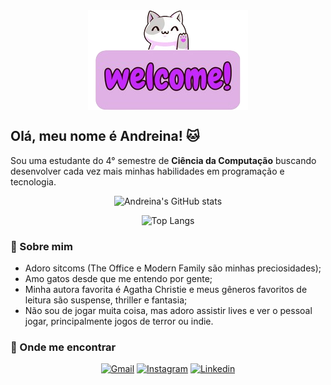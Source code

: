 <div align="center">
  <a href="https://github.com/andromedeh">
    <img align="center" src="welcomeicon.png">
  </a>
</div>

## Olá, meu nome é Andreina! 🐱

Sou uma estudante do 4° semestre de <b>Ciência da Computação</b> buscando desenvolver cada vez mais minhas habilidades em programação e tecnologia. 

<div align="center">

![Andreina's GitHub stats](https://github-readme-stats.vercel.app/api?username=andromedeh&show_icons=true&theme=tokyonight) 

![Top Langs](https://github-readme-stats.vercel.app/api/top-langs/?username=andromedeh&theme=tokyonight&hide_progress=true)

</div>

### 💟 Sobre mim
- Adoro sitcoms (The Office e Modern Family são minhas preciosidades);
- Amo gatos desde que me entendo por gente;
- Minha autora favorita é Agatha Christie e meus gêneros favoritos de leitura
são suspense, thriller e fantasia;
- Não sou de jogar muita coisa, mas adoro assistir lives e ver o pessoal jogar, principalmente jogos de terror ou indie.

### 💟 Onde me encontrar

<div align="center">

[![Gmail](https://img.shields.io/badge/Gmail-D14836?style=for-the-badge&logo=gmail&logoColor=white)](https://mailto:andreinanovaes@gmail.com)
[![Instagram](https://img.shields.io/badge/Instagram-E4405F?style=for-the-badge&logo=instagram&logoColor=white)](https://www.instagram.com/andromedeh/)
[![Linkedin](https://img.shields.io/badge/LinkedIn-0077B5?style=for-the-badge&logo=linkedin&logoColor=white)](https://www.linkedin.com/in/andreinamelo)
</div>
